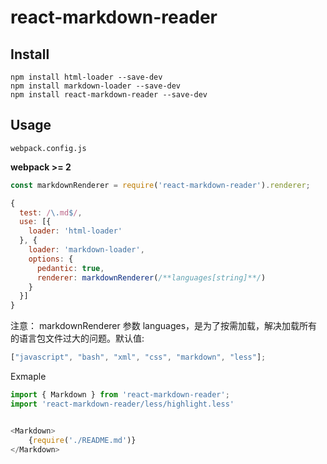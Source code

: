 # react-markdown-reader

## Install

```
npm install html-loader --save-dev
npm install markdown-loader --save-dev
npm install react-markdown-reader --save-dev
```

## Usage

`webpack.config.js`

**webpack >= 2**

```js
const markdownRenderer = require('react-markdown-reader').renderer;

{
  test: /\.md$/,
  use: [{
    loader: 'html-loader'
  }, {
    loader: 'markdown-loader',
    options: {
      pedantic: true,
      renderer: markdownRenderer(/**languages[string]**/)
    }
  }]
}
```

注意： markdownRenderer 参数 languages，是为了按需加载，解决加载所有的语言包文件过大的问题。默认值:

```js
["javascript", "bash", "xml", "css", "markdown", "less"];
```

Exmaple

```js
import { Markdown } from 'react-markdown-reader';
import 'react-markdown-reader/less/highlight.less'


<Markdown>
    {require('./README.md')}
</Markdown>
```
